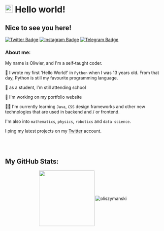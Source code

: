 # <img src="https://media.giphy.com/media/hvRJCLFzcasrR4ia7z/giphy.gif" width="25px"> Hello world!

## Nice to see you here! 

[![Twitter Badge](https://img.shields.io/badge/-Twitter-00acee?style=flat-square&logo=Twitter&logoColor=white)](https://twitter.com/oliszymanski)
[![Instagram Badge](https://img.shields.io/badge/-Instagram-e4405f?style=flat-square&logo=Instagram&logoColor=white)](https://instagram.com/olo.codes.offline/)
[![Telegram Badge](https://img.shields.io/badge/-Telegram-0088cc?style=flat-square&logo=Telegram&logoColor=white)](https://t.me/oliszymanski)



### About me:
My name is Oliwier, and I'm a self-taught coder. 

🚀 I wrote my first 'Hello World!' in `Python` when I was 13 years old. From that
day, Python is still my favourite programming language.

🏫 as a student, I'm still attending school

🔭 I'm working on my portfolio website

👩‍💻 I'm currently learning `Java`, `CSS` design frameworks and other new technologies that are used in backend and / or
frontend.

I'm also into `mathematics`, `physics`, `robotics` and `data science`.

I ping my latest projects on my <a href='https://twitter.com/oliszymanski'>Twitter</a> account.


<br><br>

## My GitHub Stats:

<center>
<img align="center" height="180em" src="https://github-readme-stats.vercel.app/api/top-langs/?username=oliszymanski&exclude_repo=KNN-Image-Classification&show_icons=true&hide_border=true&layout=compact&langs_count=8&theme=monokai"/>

<img align="center" src="https://github-readme-stats.vercel.app/api?username=oliszymanski&show_icons=true&theme=monokai&hide_border=true" alt="oliszymanski" />
</center>